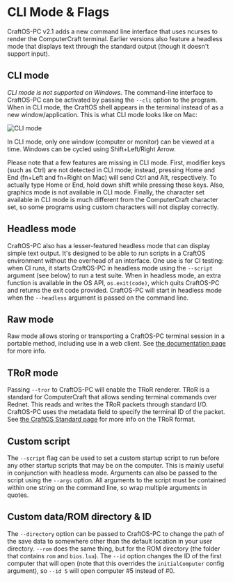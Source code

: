 # CLI Mode & Flags
CraftOS-PC v2.1 adds a new command line interface that uses ncurses to render the ComputerCraft terminal. Earlier versions also feature a headless mode that displays text through the standard output (though it doesn't support input).

## CLI mode
*CLI mode is not supported on Windows.*
The command-line interface to CraftOS-PC can be activated by passing the `--cli` option to the program. When in CLI mode, the CraftOS shell appears in the terminal instead of as a new window/application. This is what CLI mode looks like on Mac:

![CLI mode](../images/cli.png)

In CLI mode, only one window (computer or monitor) can be viewed at a time. Windows can be cycled using Shift+Left/Right Arrow.

Please note that a few features are missing in CLI mode. First, modifier keys (such as Ctrl) are not detected in CLI mode; instead, pressing Home and End (fn+Left and fn+Right on Mac) will send Ctrl and Alt, respectively. To actually type Home or End, hold down shift while pressing these keys. Also, graphics mode is not available in CLI mode. Finally, the character set available in CLI mode is much different from the ComputerCraft character set, so some programs using custom characters will not display correctly.

## Headless mode
CraftOS-PC also has a lesser-featured headless mode that can display simple text output. It's designed to be able to run scripts in a CraftOS environment without the overhead of an interface. One use is for CI testing: when CI runs, it starts CraftOS-PC in headless mode using the `--script` argument (see below) to run a test suite. When in headless mode, an extra function is available in the OS API, `os.exit(code)`, which quits CraftOS-PC and returns the exit code provided. CraftOS-PC will start in headless mode when the `--headless` argument is passed on the command line.

## Raw mode
Raw mode allows storing or transporting a CraftOS-PC terminal session in a portable method, including use in a web client. See [the documentation page](rawmode.html) for more info.

## TRoR mode
Passing `--tror` to CraftOS-PC will enable the TRoR renderer. TRoR is a standard for ComputerCraft that allows sending terminal commands over Rednet. This reads and writes the TRoR packets through standard I/O. CraftOS-PC uses the metadata field to specify the terminal ID of the packet. See [the CraftOS Standard page](https://github.com/oeed/CraftOS-Standards/blob/master/standards/10-tror.md) for more info on the TRoR format.

## Custom script
The `--script` flag can be used to set a custom startup script to run before any other startup scripts that may be on the computer. This is mainly useful in conjunction with headless mode. Arguments can also be passed to the script using the `--args` option. All arguments to the script must be contained within one string on the command line, so wrap multiple arguments in quotes.

## Custom data/ROM directory & ID
The `--directory` option can be passed to CraftOS-PC to change the path of the save data to somewhere other than the default location in your user directory. `--rom` does the same thing, but for the ROM directory (the folder that contains `rom` and `bios.lua`). The `--id` option changes the ID of the first computer that will open (note that this overrides the `initialComputer` config argument), so `--id 5` will open computer #5 instead of #0.